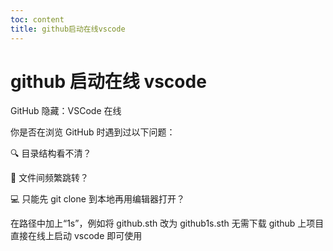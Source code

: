 ```yaml
---
toc: content
title: github启动在线vscode
---
```


# github 启动在线 vscode

GitHub 隐藏：VSCode 在线

你是否在浏览 GitHub 时遇到过以下问题：

🔍 目录结构看不清？

🔄 文件间频繁跳转？

💻 只能先 git clone 到本地再用编辑器打开？

在路径中加上“1s”，例如将 github.sth 改为 github1s.sth 无需下载 github 上项目直接在线上启动 vscode 即可使用

<ImagePreview src="/images/other/image1.jpg"></ImagePreview>
